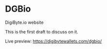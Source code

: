 # DGBio
DigiByte.io website

This is the first draft to discuss on it.

Live preview: https://digibytewallets.com/dgbio/
